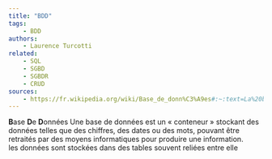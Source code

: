 ```yaml
---
title: "BDD"
tags:
    - BDD
authors:
    - Laurence Turcotti
related:
    - SQL
    - SGBD
    - SGBDR
    - CRUD
sources:
    - https://fr.wikipedia.org/wiki/Base_de_donn%C3%A9es#:~:text=La%20base%20de%20donn%C3%A9es%20est,l'acc%C3%A8s%20%C3%A0%20son%20contenu. 
---
```


**B**ase **D**e **D**onnées
Une base de données est un « conteneur » stockant des données telles que des chiffres, des dates ou des mots, pouvant être retraités par des moyens informatiques pour produire une information. 
<br/> les données sont stockées dans des tables souvent reliées entre elle